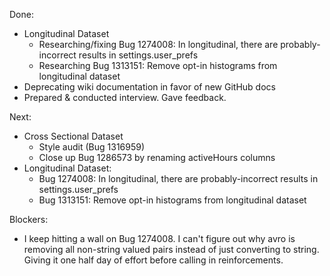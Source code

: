 Done:

* Longitudinal Dataset
  * Researching/fixing Bug 1274008: In longitudinal, there are probably-incorrect results in settings.user_prefs 
  * Researching Bug 1313151: Remove opt-in histograms from longitudinal dataset 
* Deprecating wiki documentation in favor of new GitHub docs
* Prepared & conducted interview. Gave feedback.

Next:

* Cross Sectional Dataset
  * Style audit (Bug 1316959)
  * Close up Bug 1286573 by renaming activeHours columns
* Longitudinal Dataset:
  * Bug 1274008: In longitudinal, there are probably-incorrect results in settings.user_prefs 
  * Bug 1313151: Remove opt-in histograms from longitudinal dataset

Blockers:

* I keep hitting a wall on Bug 1274008. I can't figure out why avro is
  removing all non-string valued pairs instead of just converting to string.
  Giving it one half day of effort before calling in reinforcements.
